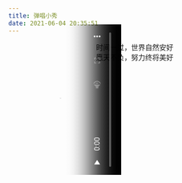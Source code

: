 ```yaml
---
title: 弹唱小秀
date: 2021-06-04 20:35:51
---
```


<center>时间一过，世界自然安好</center>
<center>愿天不负，努力终将美好</center>


<!-- <iframe height=498 width=510 src="" frameborder=0 allowfullscreen></iframe> -->
<video id="video" controls="" preload="none" poster="w66" style="transform:rotate(270deg);">
<source id="mp4" src="https://qiniuuwmp3.changba.com/dc2092041f8f5a3ea41e7af4e0762ac4.mp4" type="video/mp4">
</video>